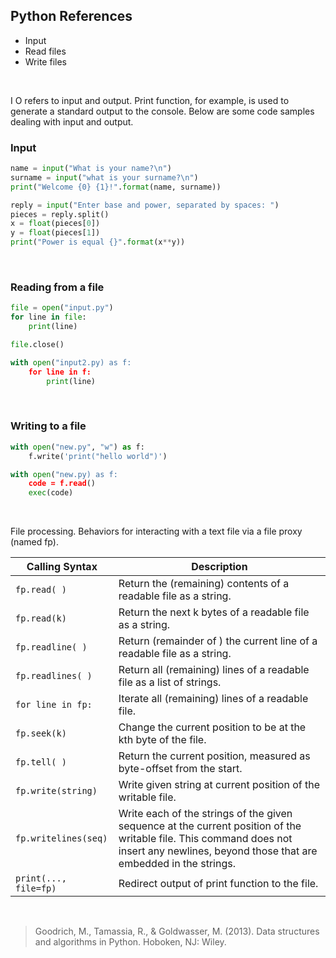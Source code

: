 ## Python References

* Input
* Read files
* Write files

&nbsp;
&nbsp;
&nbsp;

I O refers to input and output. Print function, for example, is used to generate a standard output to the console. Below are some code samples dealing with input and output.

### Input
```python
name = input("What is your name?\n")
surname = input("what is your surname?\n")
print("Welcome {0} {1}!".format(name, surname))
```
```python
reply = input("Enter base and power, separated by spaces: ")
pieces = reply.split()
x = float(pieces[0])
y = float(pieces[1])
print("Power is equal {}".format(x**y))
```

&nbsp;

### Reading from a file
```python
file = open("input.py")
for line in file:
    print(line)

file.close()

with open("input2.py) as f:
    for line in f:
        print(line)
```

&nbsp;

### Writing to a file
```python
with open("new.py", "w") as f:
    f.write('print("hello world")')

with open("new.py) as f:
    code = f.read()
    exec(code)
```

&nbsp;

File processing. Behaviors for interacting with a text file via a file proxy (named fp).

 Calling Syntax | Description
---------------|------------
 `fp.read( )` | Return the (remaining) contents of a readable file as a string.
 `fp.read(k)` | Return the next k bytes of a readable file as a string.
 `fp.readline( )` | Return (remainder of ) the current line of a readable file as a string.
 `fp.readlines( )` | Return all (remaining) lines of a readable file as a list of strings.
 `for line in fp:` | Iterate all (remaining) lines of a readable file.
 `fp.seek(k)` | Change the current position to be at the kth byte of the file.
 `fp.tell( )` | Return the current position, measured as byte-offset from the start.
 `fp.write(string)` | Write given string at current position of the writable file.
 `fp.writelines(seq)` | Write each of the strings of the given sequence at the current position of the writable file. This command does not insert any newlines, beyond those that are embedded in the strings.
 `print(..., file=fp)` | Redirect output of print function to the file.


&nbsp;
&nbsp;
&nbsp;


> Goodrich, M., Tamassia, R., & Goldwasser, M. (2013). Data structures and algorithms in Python. Hoboken, NJ: Wiley.
